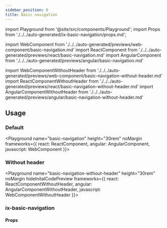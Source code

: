 ```yaml
---
sidebar_position: 0
title: Basic navigation
---
```


import Playground from '@site/src/components/Playground';
import Props from './../../auto-generated/ix-basic-navigation/props.md';

import WebComponent from './../../auto-generated/previews/web-component/basic-navigation.md'
import ReactComponent from './../../auto-generated/previews/react/basic-navigation.md'
import AngularComponent from './../../auto-generated/previews/angular/basic-navigation.md'

import WebComponentWithoutHeader from './../../auto-generated/previews/web-component/basic-navigation-without-header.md'
import ReactComponentWithoutHeader from './../../auto-generated/previews/react/basic-navigation-without-header.md'
import AngularComponentWithoutHeader from './../../auto-generated/previews/angular/basic-navigation-without-header.md'

## Usage

### Default

<Playground
name="basic-navigation" height="30rem" noMargin
frameworks={{
  react: ReactComponent,
  angular: AngularComponent,
  javascript: WebComponent
}}></Playground>

### Without header

<Playground
name="basic-navigation-without-header" height="30rem" noMargin
hideInitalCodePreview
frameworks={{
  react: ReactComponentWithoutHeader,
  angular: AngularComponentWithoutHeader,
  javascript: WebComponentWithoutHeader
}}></Playground>

### ix-basic-navigation

#### Props

<Props />
